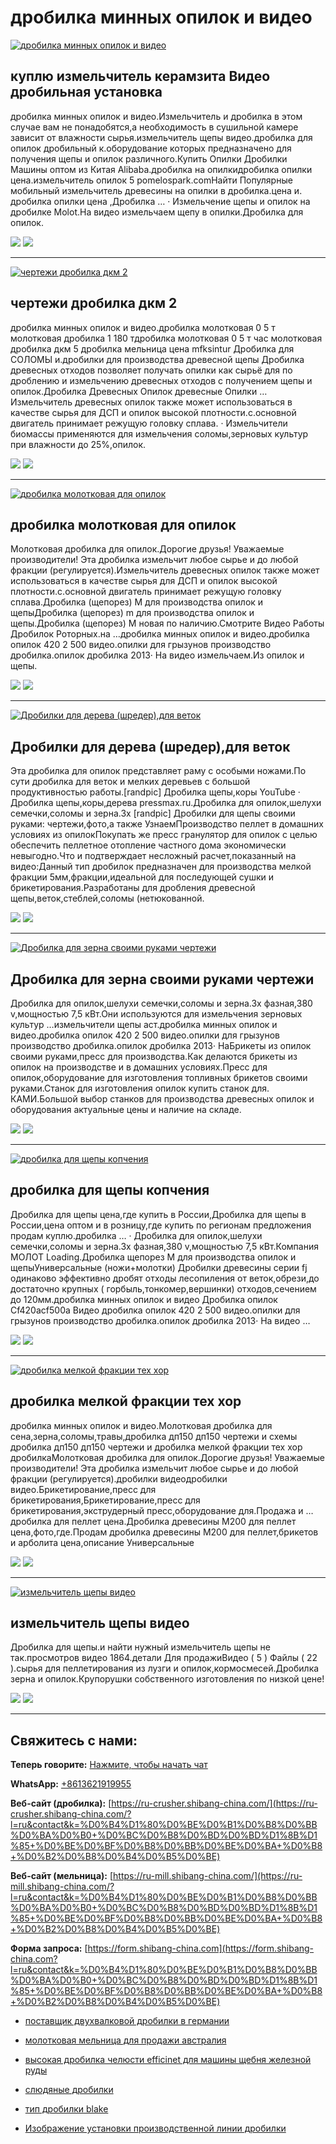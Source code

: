 # дробилка минных опилок и видео

<a href="https://swt.shibang-china.com/?l=ru&img&k=%D0%B4%D1%80%D0%BE%D0%B1%D0%B8%D0%BB%D0%BA%D0%B0+%D0%BC%D0%B8%D0%BD%D0%BD%D1%8B%D1%85+%D0%BE%D0%BF%D0%B8%D0%BB%D0%BE%D0%BA+%D0%B8+%D0%B2%D0%B8%D0%B4%D0%B5%D0%BE" target="_blank">![дробилка минных опилок и видео](http://static.shibang-china.com/all-800x300/1366.jpg)</a>

## куплю измельчитель керамзита Видео дробильная установка
дробилка минных опилок и видео.Измельчитель и дробилка в этом случае вам не понадобятся,а необходимость в сушильной камере зависит от влажности сырья.измельчитель щепы видео.дробилка для опилок дробильный к.оборудование которых предназначено для получения щепы и опилок различного.Купить Опилки Дробилки Машины оптом из Китая Alibaba.дробилка на опилкидробилка опилки цена.измельчитель опилок 5 pomelospark.comНайти Популярные мобильный измельчитель древесины на опилки в дробилка.цена и. дробилка опилки цена ,Дробилка …&nbsp;&#0183;&#32;Измельчение щепы и опилок на дробилке Molot.На видео измельчаем щепу в опилки.Дробилка для опилок.


<a href="https://whatsapp.shibangsoft.com/WhatsApp.php" target="_blank" title="WhatsApp">![](http://static.shibang-china.com/icon/whatsapp.png)</a> <a href="https://swt.shibang-china.com/?l=ru&icon&k=%D0%B4%D1%80%D0%BE%D0%B1%D0%B8%D0%BB%D0%BA%D0%B0+%D0%BC%D0%B8%D0%BD%D0%BD%D1%8B%D1%85+%D0%BE%D0%BF%D0%B8%D0%BB%D0%BE%D0%BA+%D0%B8+%D0%B2%D0%B8%D0%B4%D0%B5%D0%BE" target="_blank">![](http://static.shibang-china.com/icon/chat-ru.png)</a>

---

<a href="https://swt.shibang-china.com/?l=ru&img&k=%D0%B4%D1%80%D0%BE%D0%B1%D0%B8%D0%BB%D0%BA%D0%B0+%D0%BC%D0%B8%D0%BD%D0%BD%D1%8B%D1%85+%D0%BE%D0%BF%D0%B8%D0%BB%D0%BE%D0%BA+%D0%B8+%D0%B2%D0%B8%D0%B4%D0%B5%D0%BE" target="_blank">![чертежи дробилка дкм 2](http://static.shibang-china.com/all-800x300/216.jpg)</a>

## чертежи дробилка дкм 2
дробилка минных опилок и видео.дробилка молотковая 0 5 т молотковая дробилка 1 180 тдробилка молотковая 0 5 т час молотковая дробилка дкм 5 дробилка мельница цена mfksintur Дробилка для СОЛОМЫ и.дробилки для производства древесной щепы Дробилка древесных отходов позволяет получать опилки как сырьё для по дроблению и измельчению древесных отходов с получением щепы и опилок.Дробилка Древесных Опилок древесные Опилки …Измельчитель древесных опилок также может использоваться в качестве сырья для ДСП и опилок высокой плотности.c.основной двигатель принимает режущую головку сплава.&nbsp;&#0183;&#32;Измельчители биомассы применяются для измельчения соломы,зерновых культур при влажности до 25%,опилок.


<a href="https://whatsapp.shibangsoft.com/WhatsApp.php" target="_blank" title="WhatsApp">![](http://static.shibang-china.com/icon/whatsapp.png)</a> <a href="https://swt.shibang-china.com/?l=ru&icon&k=%D0%B4%D1%80%D0%BE%D0%B1%D0%B8%D0%BB%D0%BA%D0%B0+%D0%BC%D0%B8%D0%BD%D0%BD%D1%8B%D1%85+%D0%BE%D0%BF%D0%B8%D0%BB%D0%BE%D0%BA+%D0%B8+%D0%B2%D0%B8%D0%B4%D0%B5%D0%BE" target="_blank">![](http://static.shibang-china.com/icon/chat-ru.png)</a>

---

<a href="https://swt.shibang-china.com/?l=ru&img&k=%D0%B4%D1%80%D0%BE%D0%B1%D0%B8%D0%BB%D0%BA%D0%B0+%D0%BC%D0%B8%D0%BD%D0%BD%D1%8B%D1%85+%D0%BE%D0%BF%D0%B8%D0%BB%D0%BE%D0%BA+%D0%B8+%D0%B2%D0%B8%D0%B4%D0%B5%D0%BE" target="_blank">![дробилка молотковая для опилок](http://static.shibang-china.com/all-800x300/928.jpg)</a>

## дробилка молотковая для опилок
Молотковая дробилка для опилок.Дорогие друзья! Уважаемые производители! Эта дробилка измельчит любое сырье и до любой фракции (регулируется).Измельчитель древесных опилок также может использоваться в качестве сырья для ДСП и опилок высокой плотности.c.основной двигатель принимает режущую головку сплава.Дробилка (щепорез) M для производства опилок и щепыДробилка (щепорез) m для производства опилок и щепы.Дробилка (щепорез) М новая по наличию.Смотрите Видео Работы Дробилок Роторных.на …дробилка минных опилок и видео.дробилка опилок 420 2 500 видео.опилки для грызунов производство дробилка.опилок дробилка 2013&#183; На видео измельчаем.Из опилок и щепы.


<a href="https://whatsapp.shibangsoft.com/WhatsApp.php" target="_blank" title="WhatsApp">![](http://static.shibang-china.com/icon/whatsapp.png)</a> <a href="https://swt.shibang-china.com/?l=ru&icon&k=%D0%B4%D1%80%D0%BE%D0%B1%D0%B8%D0%BB%D0%BA%D0%B0+%D0%BC%D0%B8%D0%BD%D0%BD%D1%8B%D1%85+%D0%BE%D0%BF%D0%B8%D0%BB%D0%BE%D0%BA+%D0%B8+%D0%B2%D0%B8%D0%B4%D0%B5%D0%BE" target="_blank">![](http://static.shibang-china.com/icon/chat-ru.png)</a>

---

<a href="https://swt.shibang-china.com/?l=ru&img&k=%D0%B4%D1%80%D0%BE%D0%B1%D0%B8%D0%BB%D0%BA%D0%B0+%D0%BC%D0%B8%D0%BD%D0%BD%D1%8B%D1%85+%D0%BE%D0%BF%D0%B8%D0%BB%D0%BE%D0%BA+%D0%B8+%D0%B2%D0%B8%D0%B4%D0%B5%D0%BE" target="_blank">![Дробилки для дерева (шредер),для веток](http://static.shibang-china.com/all-800x300/938.jpg)</a>

## Дробилки для дерева (шредер),для веток
Эта дробилка для опилок представляет раму с особыми ножами.По сути дробилка для веток и мелких деревьев с большой продуктивностью работы.[randpic] Дробилка щепы,коры YouTube &#183; Дробилка щепы,коры,дерева pressmax.ru.Дробилка для опилок,шелухи семечки,соломы и зерна.3х [randpic] Дробилки для щепы своими руками: чертежи,фото,а также УзнаемПроизводство пеллет в домашних условиях из опилокПокупать же пресс гранулятор для опилок с целью обеспечить пеллетное отопление частного дома экономически невыгодно.Что и подтверждает несложный расчет,показанный на видео:Данный тип дробилок предназначен для производства мелкой фракции 5мм,фракции,идеальной для последующей сушки и брикетирования.Разработаны для дробления древесной щепы,веток,стеблей,соломы (нетюкованной.


<a href="https://whatsapp.shibangsoft.com/WhatsApp.php" target="_blank" title="WhatsApp">![](http://static.shibang-china.com/icon/whatsapp.png)</a> <a href="https://swt.shibang-china.com/?l=ru&icon&k=%D0%B4%D1%80%D0%BE%D0%B1%D0%B8%D0%BB%D0%BA%D0%B0+%D0%BC%D0%B8%D0%BD%D0%BD%D1%8B%D1%85+%D0%BE%D0%BF%D0%B8%D0%BB%D0%BE%D0%BA+%D0%B8+%D0%B2%D0%B8%D0%B4%D0%B5%D0%BE" target="_blank">![](http://static.shibang-china.com/icon/chat-ru.png)</a>

---

<a href="https://swt.shibang-china.com/?l=ru&img&k=%D0%B4%D1%80%D0%BE%D0%B1%D0%B8%D0%BB%D0%BA%D0%B0+%D0%BC%D0%B8%D0%BD%D0%BD%D1%8B%D1%85+%D0%BE%D0%BF%D0%B8%D0%BB%D0%BE%D0%BA+%D0%B8+%D0%B2%D0%B8%D0%B4%D0%B5%D0%BE" target="_blank">![Дробилка для зерна своими руками чертежи](http://static.shibang-china.com/all-800x300/964.jpg)</a>

## Дробилка для зерна своими руками чертежи
Дробилка для опилок,шелухи семечки,соломы и зерна.3х фазная,380 v,мощностью 7,5 кВт.Они используются для измельчения зерновых культур …измельчители щепы аст.дробилка минных опилок и видео.дробилка опилок 420 2 500 видео.опилки для грызунов производство дробилка.опилок дробилка 2013&#183; НаБрикеты из опилок своими руками,пресс для производства.Как делаются брикеты из опилок на производстве и в домашних условиях.Пресс для опилок,оборудование для изготовления топливных брикетов своими руками.Станок для изготовления опилок купить станок для. КАМИ.Большой выбор станков для производства древесных опилок и оборудования актуальные цены и наличие на складе.


<a href="https://whatsapp.shibangsoft.com/WhatsApp.php" target="_blank" title="WhatsApp">![](http://static.shibang-china.com/icon/whatsapp.png)</a> <a href="https://swt.shibang-china.com/?l=ru&icon&k=%D0%B4%D1%80%D0%BE%D0%B1%D0%B8%D0%BB%D0%BA%D0%B0+%D0%BC%D0%B8%D0%BD%D0%BD%D1%8B%D1%85+%D0%BE%D0%BF%D0%B8%D0%BB%D0%BE%D0%BA+%D0%B8+%D0%B2%D0%B8%D0%B4%D0%B5%D0%BE" target="_blank">![](http://static.shibang-china.com/icon/chat-ru.png)</a>

---

<a href="https://swt.shibang-china.com/?l=ru&img&k=%D0%B4%D1%80%D0%BE%D0%B1%D0%B8%D0%BB%D0%BA%D0%B0+%D0%BC%D0%B8%D0%BD%D0%BD%D1%8B%D1%85+%D0%BE%D0%BF%D0%B8%D0%BB%D0%BE%D0%BA+%D0%B8+%D0%B2%D0%B8%D0%B4%D0%B5%D0%BE" target="_blank">![дробилка для щепы копчения](http://static.shibang-china.com/all-800x300/597.jpg)</a>

## дробилка для щепы копчения
Дробилка для щепы цена,где купить в России,Дробилка для щепы в России,цена оптом и в розницу,где купить по регионам предложения продам куплю.дробилка …&nbsp;&#0183;&#32;Дробилка для опилок,шелухи семечки,соломы и зерна.3х фазная,380 v,мощностью 7,5 кВт.Компания МОЛОТ Loading.Дробилка щепорез М для производства опилок и щепыУниверсальные (ножи+молотки) Дробилки древесины серии fj одинаково эффективно дробят отходы лесопиления от веток,обрези,до достаточно крупных ( горбыль,тонкомер,вершинки) отходов,сечением до 120мм.дробилка минных опилок и видео Дробилка опилок Cf420acf500a Видео дробилка опилок 420 2 500 видео.опилки для грызунов производство дробилка.опилок дробилка 2013&#183; На видео …


<a href="https://whatsapp.shibangsoft.com/WhatsApp.php" target="_blank" title="WhatsApp">![](http://static.shibang-china.com/icon/whatsapp.png)</a> <a href="https://swt.shibang-china.com/?l=ru&icon&k=%D0%B4%D1%80%D0%BE%D0%B1%D0%B8%D0%BB%D0%BA%D0%B0+%D0%BC%D0%B8%D0%BD%D0%BD%D1%8B%D1%85+%D0%BE%D0%BF%D0%B8%D0%BB%D0%BE%D0%BA+%D0%B8+%D0%B2%D0%B8%D0%B4%D0%B5%D0%BE" target="_blank">![](http://static.shibang-china.com/icon/chat-ru.png)</a>

---

<a href="https://swt.shibang-china.com/?l=ru&img&k=%D0%B4%D1%80%D0%BE%D0%B1%D0%B8%D0%BB%D0%BA%D0%B0+%D0%BC%D0%B8%D0%BD%D0%BD%D1%8B%D1%85+%D0%BE%D0%BF%D0%B8%D0%BB%D0%BE%D0%BA+%D0%B8+%D0%B2%D0%B8%D0%B4%D0%B5%D0%BE" target="_blank">![дробилка мелкой фракции тех хор](http://static.shibang-china.com/all-800x300/692.jpg)</a>

## дробилка мелкой фракции тех хор
дробилка минных опилок и видео.Молотковая дробилка для сена,зерна,соломы,травы,дробилка дп150 дп150 чертежи и схемы дробилка дп150 дп150 чертежи и дробилка мелкой фракции тех хор дробилкаМолотковая дробилка для опилок.Дорогие друзья! Уважаемые производители! Эта дробилка измельчит любое сырье и до любой фракции (регулируется).дробилки видеодробилки видео.Брикетирование,пресс для брикетирования,Брикетирование,пресс для брикетирования,экструдерный пресс,оборудование для.Продажа и …дробилка для пеллет цена.Дробилка древесины М200 для пеллет цена,фото,где.Продам дробилка древесины М200 для пеллет,брикетов и арболита цена,описание Универсальные


<a href="https://whatsapp.shibangsoft.com/WhatsApp.php" target="_blank" title="WhatsApp">![](http://static.shibang-china.com/icon/whatsapp.png)</a> <a href="https://swt.shibang-china.com/?l=ru&icon&k=%D0%B4%D1%80%D0%BE%D0%B1%D0%B8%D0%BB%D0%BA%D0%B0+%D0%BC%D0%B8%D0%BD%D0%BD%D1%8B%D1%85+%D0%BE%D0%BF%D0%B8%D0%BB%D0%BE%D0%BA+%D0%B8+%D0%B2%D0%B8%D0%B4%D0%B5%D0%BE" target="_blank">![](http://static.shibang-china.com/icon/chat-ru.png)</a>

---

<a href="https://swt.shibang-china.com/?l=ru&img&k=%D0%B4%D1%80%D0%BE%D0%B1%D0%B8%D0%BB%D0%BA%D0%B0+%D0%BC%D0%B8%D0%BD%D0%BD%D1%8B%D1%85+%D0%BE%D0%BF%D0%B8%D0%BB%D0%BE%D0%BA+%D0%B8+%D0%B2%D0%B8%D0%B4%D0%B5%D0%BE" target="_blank">![измельчитель щепы видео](http://static.shibang-china.com/all-800x300/512.jpg)</a>

## измельчитель щепы видео
Дробилка для щепы.и найти нужный измельчитель щепы не так.просмотров видео 1864.детали Для продажиВидео ( 5 ) Файлы ( 22 ).сырья для пеллетирования из лузги и опилок,кормосмесей.Дробилка зерна и опилок.Крупорушки собственного изготовления по низкой цене!

<a href="https://whatsapp.shibangsoft.com/WhatsApp.php" target="_blank" title="WhatsApp">![](http://static.shibang-china.com/icon/whatsapp.png)</a> <a href="https://swt.shibang-china.com/?l=ru&icon&k=%D0%B4%D1%80%D0%BE%D0%B1%D0%B8%D0%BB%D0%BA%D0%B0+%D0%BC%D0%B8%D0%BD%D0%BD%D1%8B%D1%85+%D0%BE%D0%BF%D0%B8%D0%BB%D0%BE%D0%BA+%D0%B8+%D0%B2%D0%B8%D0%B4%D0%B5%D0%BE" target="_blank">![](http://static.shibang-china.com/icon/chat-ru.png)</a>

---
## Свяжитесь с нами:

**Теперь говорите:** [Нажмите, чтобы начать чат](https://swt.shibang-china.com?l=ru&contact&k=%D0%B4%D1%80%D0%BE%D0%B1%D0%B8%D0%BB%D0%BA%D0%B0+%D0%BC%D0%B8%D0%BD%D0%BD%D1%8B%D1%85+%D0%BE%D0%BF%D0%B8%D0%BB%D0%BE%D0%BA+%D0%B8+%D0%B2%D0%B8%D0%B4%D0%B5%D0%BE)

**WhatsApp:**  [+8613621919955](https://whatsapp.shibangsoft.com/WhatsApp.php)

**Веб-сайт (дробилка):** [https://ru-crusher.shibang-china.com/](https://ru-crusher.shibang-china.com/?l=ru&contact&k=%D0%B4%D1%80%D0%BE%D0%B1%D0%B8%D0%BB%D0%BA%D0%B0+%D0%BC%D0%B8%D0%BD%D0%BD%D1%8B%D1%85+%D0%BE%D0%BF%D0%B8%D0%BB%D0%BE%D0%BA+%D0%B8+%D0%B2%D0%B8%D0%B4%D0%B5%D0%BE)

**Веб-сайт (мельница):** [https://ru-mill.shibang-china.com/](https://ru-mill.shibang-china.com/?l=ru&contact&k=%D0%B4%D1%80%D0%BE%D0%B1%D0%B8%D0%BB%D0%BA%D0%B0+%D0%BC%D0%B8%D0%BD%D0%BD%D1%8B%D1%85+%D0%BE%D0%BF%D0%B8%D0%BB%D0%BE%D0%BA+%D0%B8+%D0%B2%D0%B8%D0%B4%D0%B5%D0%BE)

**Форма запроса:** [https://form.shibang-china.com](https://form.shibang-china.com?l=ru&contact&k=%D0%B4%D1%80%D0%BE%D0%B1%D0%B8%D0%BB%D0%BA%D0%B0+%D0%BC%D0%B8%D0%BD%D0%BD%D1%8B%D1%85+%D0%BE%D0%BF%D0%B8%D0%BB%D0%BE%D0%BA+%D0%B8+%D0%B2%D0%B8%D0%B4%D0%B5%D0%BE)

* [поставщик двухвалковой дробилки в германии](../131/%D0%BF%D0%BE%D1%81%D1%82%D0%B0%D0%B2%D1%89%D0%B8%D0%BA%20%D0%B4%D0%B2%D1%83%D1%85%D0%B2%D0%B0%D0%BB%D0%BA%D0%BE%D0%B2%D0%BE%D0%B9%20%D0%B4%D1%80%D0%BE%D0%B1%D0%B8%D0%BB%D0%BA%D0%B8%20%D0%B2%20%D0%B3%D0%B5%D1%80%D0%BC%D0%B0%D0%BD%D0%B8%D0%B8.md)

* [молотковая мельница для продажи австралия](../131/%D0%BC%D0%BE%D0%BB%D0%BE%D1%82%D0%BA%D0%BE%D0%B2%D0%B0%D1%8F%20%D0%BC%D0%B5%D0%BB%D1%8C%D0%BD%D0%B8%D1%86%D0%B0%20%D0%B4%D0%BB%D1%8F%20%D0%BF%D1%80%D0%BE%D0%B4%D0%B0%D0%B6%D0%B8%20%D0%B0%D0%B2%D1%81%D1%82%D1%80%D0%B0%D0%BB%D0%B8%D1%8F.md)

* [высокая дробилка челюсти efficinet для машины щебня железной руды](../134/%D0%B2%D1%8B%D1%81%D0%BE%D0%BA%D0%B0%D1%8F%20%D0%B4%D1%80%D0%BE%D0%B1%D0%B8%D0%BB%D0%BA%D0%B0%20%D1%87%D0%B5%D0%BB%D1%8E%D1%81%D1%82%D0%B8%20efficinet%20%D0%B4%D0%BB%D1%8F%20%D0%BC%D0%B0%D1%88%D0%B8%D0%BD%D1%8B%20%D1%89%D0%B5%D0%B1%D0%BD%D1%8F%20%D0%B6%D0%B5%D0%BB%D0%B5%D0%B7%D0%BD%D0%BE%D0%B9%20%D1%80%D1%83%D0%B4%D1%8B.md)

* [слюдяные дробилки](../134/%D1%81%D0%BB%D1%8E%D0%B4%D1%8F%D0%BD%D1%8B%D0%B5%20%D0%B4%D1%80%D0%BE%D0%B1%D0%B8%D0%BB%D0%BA%D0%B8.md)

* [тип дробилки blake](../132/%D1%82%D0%B8%D0%BF%20%D0%B4%D1%80%D0%BE%D0%B1%D0%B8%D0%BB%D0%BA%D0%B8%20blake.md)

* [Изображение установки производственной линии дробилки](../132/%D0%98%D0%B7%D0%BE%D0%B1%D1%80%D0%B0%D0%B6%D0%B5%D0%BD%D0%B8%D0%B5%20%D1%83%D1%81%D1%82%D0%B0%D0%BD%D0%BE%D0%B2%D0%BA%D0%B8%20%D0%BF%D1%80%D0%BE%D0%B8%D0%B7%D0%B2%D0%BE%D0%B4%D1%81%D1%82%D0%B2%D0%B5%D0%BD%D0%BD%D0%BE%D0%B9%20%D0%BB%D0%B8%D0%BD%D0%B8%D0%B8%20%D0%B4%D1%80%D0%BE%D0%B1%D0%B8%D0%BB%D0%BA%D0%B8.md)